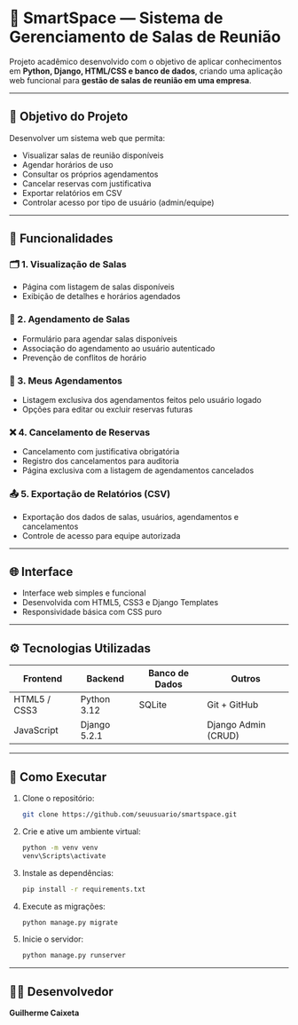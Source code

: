 # 🏢 SmartSpace — Sistema de Gerenciamento de Salas de Reunião

Projeto acadêmico desenvolvido com o objetivo de aplicar conhecimentos em **Python, Django, HTML/CSS e banco de dados**, criando uma aplicação web funcional para **gestão de salas de reunião em uma empresa**.

---

## 🧠 Objetivo do Projeto

Desenvolver um sistema web que permita:

- Visualizar salas de reunião disponíveis
- Agendar horários de uso
- Consultar os próprios agendamentos
- Cancelar reservas com justificativa
- Exportar relatórios em CSV
- Controlar acesso por tipo de usuário (admin/equipe)

---

## 🔧 Funcionalidades

### 🗂️ 1. Visualização de Salas

- Página com listagem de salas disponíveis
- Exibição de detalhes e horários agendados

### 📅 2. Agendamento de Salas

- Formulário para agendar salas disponíveis
- Associação do agendamento ao usuário autenticado
- Prevenção de conflitos de horário

### 👤 3. Meus Agendamentos

- Listagem exclusiva dos agendamentos feitos pelo usuário logado
- Opções para editar ou excluir reservas futuras

### ❌ 4. Cancelamento de Reservas

- Cancelamento com justificativa obrigatória
- Registro dos cancelamentos para auditoria
- Página exclusiva com a listagem de agendamentos cancelados

### 📤 5. Exportação de Relatórios (CSV)

- Exportação dos dados de salas, usuários, agendamentos e cancelamentos
- Controle de acesso para equipe autorizada

---

## 🌐 Interface

- Interface web simples e funcional
- Desenvolvida com HTML5, CSS3 e Django Templates
- Responsividade básica com CSS puro

---

## ⚙️ Tecnologias Utilizadas

| Frontend         | Backend              | Banco de Dados | Outros              |
|------------------|----------------------|----------------|---------------------|
| HTML5 / CSS3     | Python 3.12          | SQLite         | Git + GitHub        |
| JavaScript       | Django 5.2.1         |                | Django Admin (CRUD) |

---

## 🚀 Como Executar

1. Clone o repositório:
   ```bash
   git clone https://github.com/seuusuario/smartspace.git
   ```
2. Crie e ative um ambiente virtual:
   ```bash
   python -m venv venv
   venv\Scripts\activate
   ```
3. Instale as dependências:
   ```bash
   pip install -r requirements.txt
   ```
4. Execute as migrações:
   ```bash
   python manage.py migrate
   ```
5. Inicie o servidor:
   ```bash
   python manage.py runserver
   ```

---

## 👨‍💻 Desenvolvedor

**Guilherme Caixeta**  

